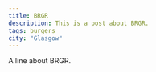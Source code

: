 ```yaml
---
title: BRGR
description: This is a post about BRGR.
tags: burgers
city: "Glasgow"
---
```

A line about BRGR.
